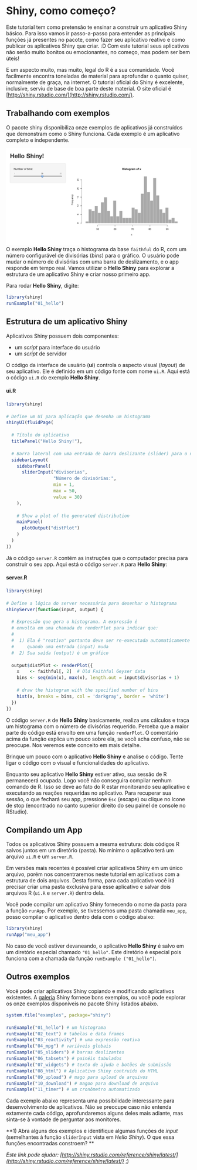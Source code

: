 # Shiny, como começo?

Este tutorial tem como pretensão te ensinar a construir um aplicativo Shiny básico. Para isso vamos ir passo-a-passo para entender as principais funções já presentes no pacote, como fazer seu aplicativo reativo e como publicar os aplicativos Shiny que criar. :D Com este tutorial seus aplicativos não serão muito bonitos ou emocionantes, no começo, mas podem ser bem úteis!

E um aspecto muito, mas muito, legal do R é a sua comunidade. Você facilmente encontra toneladas de material para aprofundar o quanto quiser, normalmente de graça, na internet. O tutorial oficial do Shiny é excelente, inclusive, serviu de base de boa parte deste material. O site oficial é [http://shiny.rstudio.com/](http://shiny.rstudio.com/).

## Trabalhando com exemplos

O pacote shiny disponibiliza onze exemplos de aplicativos já construídos que demonstram como o Shiny funciona. Cada exemplo é um aplicativo completo e independente.

![Exemplo *Hello Shiny*](01_hello.png)
O exemplo **Hello Shiny** traça o histograma da base `faithful` do R, com um número configurável de divisórias (*bins*) para o gráfico. O usuário pode mudar o número de divisórias com uma barra de deslizamento, e o app responde em tempo real. Vamos utilizar o **Hello Shiny** para explorar a estrutura de um aplicativo Shiny e criar nosso primeiro app.

Para rodar **Hello Shiny**, digite:

```r
library(shiny)
runExample("01_hello")
```

## Estrutura de um aplicativo Shiny

Aplicativos Shiny possuem dois componentes:
* um *script* para interface do usuário
* um *script* de servidor

O código da interface de usuário (**ui**) controla o aspecto visual (*layout*) de seu aplicativo. Ele é definido em um código fonte com nome `ui.R`. Aqui está o código `ui.R` do exemplo **Hello Shiny**.

#### ui.R
```r
library(shiny)

# Define um UI para aplicação que desenha um histograma
shinyUI(fluidPage(

  # Título do aplicativo
  titlePanel("Hello Shiny!"),

  # Barra lateral com uma entrada de barra deslizante (slider) para o número de divisórias
  sidebarLayout(
    sidebarPanel(
      sliderInput("divisorias",
                  "Número de divisórias:",
                  min = 1,
                  max = 50,
                  value = 30)
    ),

    # Show a plot of the generated distribution
    mainPanel(
      plotOutput("distPlot")
    )
  )
))
```

Já o código `server.R` contém as instruções que o computador precisa para construir o seu app. Aqui está o código `server.R` para **Hello Shiny**:

#### server.R

```r
library(shiny)

# Define a lógica do server necessária para desenhar o histograma
shinyServer(function(input, output) {

  # Expressão que gera o histograma. A expressão é
  # envolta em uma chamada de renderPlot para indicar que:  
  #
  #  1) Ela é "reativa" portanto deve ser re-executada automaticamente
  #     quando uma entrada (input) muda
  #  2) Sua saída (output) é um gráfico
  
  output$distPlot <- renderPlot({
    x    <- faithful[, 2]  # Old Faithful Geyser data
    bins <- seq(min(x), max(x), length.out = input$divisorias + 1)

    # draw the histogram with the specified number of bins
    hist(x, breaks = bins, col = 'darkgray', border = 'white')
  })
})
```

O código `server.R` de **Hello Shiny** basicamente, realiza uns cálculos e traça um histograma com o número de divisórias requerido. Perceba que a maior parte do código está envolto em uma função `renderPlot`. O comentário acima da função explica um pouco sobre ela, se você acha confuso, não se preocupe. Nos veremos este conceito em mais detalhe.

Brinque um pouco com o aplicativo **Hello Shiny** e analise o código. Tente ligar o código com o visual e funcionalidades do aplicativo.

Enquanto seu aplicativo **Hello Shiny** estiver ativo, sua sessão de R permanecerá ocupada. Logo você não conseguira compilar nenhum comando de R. Isso se deve ao fato do R estar monitorando seu aplicativo e executando as reações requeridas no aplicativo. Para recuperar sua sessão, o que fechará seu app, pressione `Esc` (escape) ou clique no ícone de stop (encontrado no canto superior direito do seu painel de console no RStudio).

## Compilando um App

Todos os aplicativos Shiny possuem a mesma estrutura: dois códigos R salvos juntos em um diretório (pasta). No mínimo o aplicativo terá um arquivo `ui.R` e um `server.R`.

Em versões mais recentes é possível criar aplicativos Shiny em um único arquivo, porém nos concentraremos neste tutorial em aplicativos com a estrutura de dois arquivos. Desta forma, para cada aplicativo você irá precisar criar uma pasta exclusiva para esse aplicativo e salvar dois arquivos R (`ui.R` e `server.R`) dentro dela.

Você pode compilar um aplicativo Shiny fornecendo o nome da pasta para a função `runApp`. Por exemplo, se tivessemos uma pasta chamada `meu_app`, posso compilar o aplicativo dentro dela com o código abaixo:

```r
library(shiny)
runApp("meu_app")
```

No caso de você estiver devaneando, o aplicativo **Hello Shiny** é salvo em um diretório especial chamado `"01_hello"`. Este diretório é especial pois funciona com a chamada da função `runExample ("01_hello")`.

## Outros exemplos

Você pode criar aplicativos Shiny copiando e modificando aplicativos existentes. A [galeria](http://shiny.rstudio.com/gallery/) Shiny fornece bons exemplos, ou você pode explorar os onze exemplos disponíveis no pacote Shiny listados abaixo.

```r
system.file("examples", package="shiny")

runExample("01_hello") # um histograma
runExample("02_text") # tabelas e data frames
runExample("03_reactivity") # uma expressão reativa
runExample("04_mpg") # variáveis globais
runExample("05_sliders") # barras deslizantes
runExample("06_tabsets") # painéis tabulados
runExample("07_widgets") # texto de ajuda e botões de submissão
runExample("08_html") # Aplicativo Shiny contruído do HTML
runExample("09_upload") # mago para upload de arquivos
runExample("10_download") # magoo para download de arquivo
runExample("11_timer") # um cronômetro automatizado
```

Cada exemplo abaixo representa uma possibilidade interessante para desenvolvimento de aplicativos. Não se preocupe caso não entenda extamente cada código, aprofundaremos alguns deles mais adiante, mas sinta-se à vontade de perguntar aos monitores.

**1) Abra alguns dos exemplos e identifique algumas funções de *input* (semelhantes à função `sliderInput` vista em _Hello Shiny_). O que essa funções encontradas constroem? **

*Este link pode ajudar: [http://shiny.rstudio.com/reference/shiny/latest/](http://shiny.rstudio.com/reference/shiny/latest/)* ;)